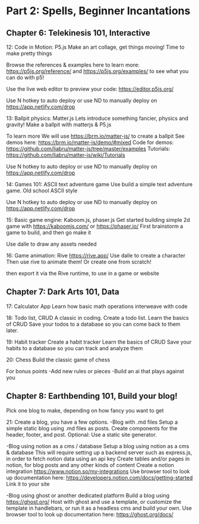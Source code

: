 # Part 2: Spells, Beginner Incantations

## Chapter 6: Telekinesis 101, Interactive
12: Code in Motion: P5.js
Make an art collage, get things moving! Time to make pretty things

Browse the references & examples here to learn more: https://p5js.org/reference/ and https://p5js.org/examples/
to see what you can do with p5! 

Use the live web editor to preview your code: https://editor.p5js.org/

Use N hotkey to auto deploy
or use ND to manually deploy on https://app.netlify.com/drop

13: Ballpit physics: Matter.js
Lets introduce something fancier, physics and gravity!
Make a ballpit with matterjs & P5.js

To learn more
We will use https://brm.io/matter-js/ to create a ballpit
See demos here: https://brm.io/matter-js/demo/#mixed
Code for demos: https://github.com/liabru/matter-js/tree/master/examples
Tutorials: https://github.com/liabru/matter-js/wiki/Tutorials

Use N hotkey to auto deploy
or use ND to manually deploy on https://app.netlify.com/drop

14: Games 101: ASCII text adventure game
Use build a simple text adventure game. Old school ASCII style

Use N hotkey to auto deploy
or use ND to manually deploy on https://app.netlify.com/drop

15: Basic game engine: Kaboom.js, phaser.js
Get started building simple 2d game with
https://kaboomjs.com/ or https://phaser.io/
First brainstorm a game to build, and then go make it

Use dalle to draw any assets needed

16: Game animation: Rive
https://rive.app/
Use dalle to create a character
Then use rive to animate them!
Or create one from scratch!

then export it via the Rive runtime, to use in a game or website


## Chapter 7: Dark Arts 101, Data
17: Calculator App
Learn how basic math operations interweave with code

18: Todo list, CRUD
A classic in coding. Create a todo list. 
Learn the basics of CRUD
Save your todos to a database so you can come back to them later.

19: Habit tracker
Create a habit tracker
Learn the basics of CRUD
Save your habits to a database so you can track and analyze them

20: Chess
Build the classic game of chess

For bonus points
-Add new rules or pieces
-Build an ai that plays against you

## Chapter 8: Earthbending 101, Build your blog!
Pick one blog to make, depending on how fancy you want to get

21: Create a blog, you have a few options.
-Blog with .md files
Setup a simple static blog using .md files as posts. Create components for the header, footer, and post. Optional: Use a static site generator.

-Blog using notion as a cms / database
Setup a blog using notion as a cms & database
This will require setting up a backend server such as express.js, in order to fetch notion data using an api key
Create tables and/or pages in notion, for blog posts and any other kinds of content
Create a notion integration https://www.notion.so/my-integrations
Use browser tool to look up documentation here: https://developers.notion.com/docs/getting-started
Link it to your site

-Blog using ghost or another dedicated platform
Build a blog using https://ghost.org/
Host with ghost and use a template, or customize the template in handlebars, or run it as a headless cms and build your own.
Use browser tool to look up documentation here: https://ghost.org/docs/
 